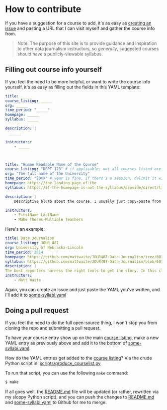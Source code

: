 # How to contribute

If you have a suggestion for a course to add, it's as easy as [creating an issue](https://github.com/dannguyen/journalism-syllabi/issues) and pasting a URL that I can visit myself and gather the course info from.

> Note: The purpose of this site is to provide guidance and inspiration to other data journalism instructors, so *generally*, suggested courses should have a publicly-viewable syllabus. 


## Filling out course info yourself

If you feel the need to be more helpful, or want to write the course info yourself, it's as easy as filling out the fields in this YAML template:

```yaml
title: _____
course_listing: _____
org: _____
time_period: "_____" 
homepage: _____
syllabus: _____

description: |
  _____

instructors:
    - _____



title: "Human Readable Name of the Course"
course_listing: "DEPT 123" # if applicable; not all courses listed are from college
org: "The full name of the University"
time_period: "20XX" # year is fine, if there's a session, delimit it with a semicolon, e.g. Fall; 2019
homepage: https://the-landing-page-of-the
syllabus: https://if-the-homepage-is-not-the-syllabus/provide/direct/link/to/syllabus

description: |
    Descriptive blurb about the course. I usually just copy-paste from the catalog if possible. Gets auto-truncated to 300 characters.

instructors:
    - FirstName LastName
    - Mabe Theres-Multiple Teachers
```

Here's an example:

```yaml
title: Data Journalism
course_listing: JOUR 407
org: University of Nebraska-Lincoln
time_period: 2014
homepage: https://github.com/mattwaite/JOUR407-Data-Journalism/tree/601b51dafb0690ff9679861258683d943449312e
syllabus: https://github.com/mattwaite/JOUR407-Data-Journalism/blob/601b51dafb0690ff9679861258683d943449312e/syllabus.md
description: |
The best reporters harness the right tools to get the story. In this class, we’ll use brainpower and software to look at raw data -- not summarized and already reported information -- to do investigative reporting. We’re going to get our hands dirty with spreadsheets, databases, maps, some basic stats and, time permitting, some stuff I’ll call “serious future s**t.” And in the end, we’ve got a project to produce. So buckle up and hold on.
instructors:
    - Matt Waite
```

Again, you can create an issue and just paste the YAML you've written, and I'll add it to [some-syllabi.yaml](some-syllabi.yaml)


## Doing a pull request

If you feel the need to do the full open-source thing, I won't stop you from cloning the repo and submitting a pull request.

To have your course entry show up on the main [course listing](README.md#the-course-list), make a new YAML entry as previously above and add it to the bottom of [some-syllabi.yaml](some-syllabi.yaml). 

How do the YAML entries get added to the [course listing](README.md#the-course-list)? Via the crude Python script in: [scripts/produce_courselist.py](scripts/produce_courselist.py)

To run that script, you can use the following `make` command:

```sh
$ make
```

If all goes well, the [README.md](README.md) file will be updated (or rather, rewritten via my sloppy Python script), and you can push the changes to [README.md](README.md) and [some-syllabi.yaml](some-syllabi.yaml) to Github for me to merge. 
